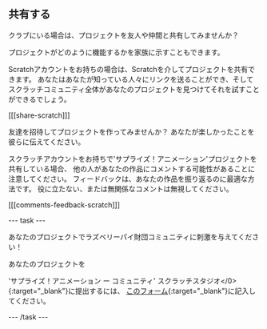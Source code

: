 ## 共有する

クラブにいる場合は、プロジェクトを友人や仲間と共有してみませんか？

プロジェクトがどのように機能するかを家族に示すこともできます。

Scratchアカウントをお持ちの場合は、Scratchを介してプロジェクトを共有できます。 あなたはあなたが知っている人々にリンクを送ることができ、そしてスクラッチコミュニティ全体があなたのプロジェクトを見つけてそれを試すことができるでしょう。

[[[share-scratch]]]

友達を招待してプロジェクトを作ってみませんか？ あなたが楽しかったことを彼らに伝えてください。

スクラッチアカウントをお持ちで'サプライズ！アニメーション'プロジェクトを共有している場合、 他の人があなたの作品にコメントする可能性があることに注意してください。 フィードバックは、あなたの作品を振り返るのに最適な方法です。 役に立たない、または無関係なコメントは無視してください。

[[[comments-feedback-scratch]]]

--- task ---

あなたのプロジェクトでラズベリーパイ財団コミュニティに刺激を与えてください！

あなたのプロジェクトを

'サプライズ！アニメーション ー コミュニティ' スクラッチスタジオ</0>{:target="_blank"}に提出するには、 [このフォーム](https://form.raspberrypi.org/f/community-project-submissions){:target="_blank"}に記入してください。</p> 

--- /task ---
